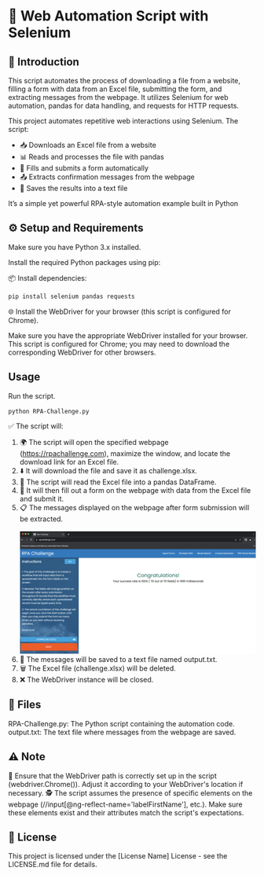 # 🤖 Web Automation Script with Selenium

## 🌟 Introduction
This script automates the process of downloading a file from a website, filling a form with data from an Excel file, submitting the form, and extracting messages from the webpage. It utilizes Selenium for web automation, pandas for data handling, and requests for HTTP requests.

This project automates repetitive web interactions using Selenium.
The script:
- 📥 Downloads an Excel file from a website
- 📊 Reads and processes the file with pandas
- 📝 Fills and submits a form automatically
- 📤 Extracts confirmation messages from the webpage
- 💾 Saves the results into a text file

It’s a simple yet powerful RPA-style automation example built in Python

## ⚙️ Setup and Requirements

Make sure you have Python 3.x installed.

Install the required Python packages using pip:

📦 Install dependencies:

```python
pip install selenium pandas requests
```

🌐 Install the WebDriver for your browser (this script is configured for Chrome).

Make sure you have the appropriate WebDriver installed for your browser. This script is configured for Chrome; you may need to download the corresponding WebDriver for other browsers.

## Usage
Run the script.
```terminal
python RPA-Challenge.py
```

✅ The script will:
1. 🌍 The script will open the specified webpage (https://rpachallenge.com), maximize the window, and locate the download link for an Excel file.
2. ⬇️ It will download the file and save it as challenge.xlsx.
3. 📖 The script will read the Excel file into a pandas DataFrame.
4. 📝 It will then fill out a form on the webpage with data from the Excel file and submit it.
5. 📋 The messages displayed on the webpage after form submission will be extracted.
<br><br> ![Pictures/rpachallenge-complete.png](Pictures/rpachallenge-complete.png)
6. 💾 The messages will be saved to a text file named output.txt.
7. 🗑️ The Excel file (challenge.xlsx) will be deleted.
8. ❌ The WebDriver instance will be closed.

## 📂 Files
RPA-Challenge.py: The Python script containing the automation code.
output.txt: The text file where messages from the webpage are saved.

## ⚠️ Note
🔧 Ensure that the WebDriver path is correctly set up in the script (webdriver.Chrome()). Adjust it according to your WebDriver's location if necessary.
🕵️ The script assumes the presence of specific elements on the webpage (//input[@ng-reflect-name='labelFirstName'], etc.). Make sure these elements exist and their attributes match the script's expectations.

## 📜 License
This project is licensed under the [License Name] License - see the LICENSE.md file for details.
